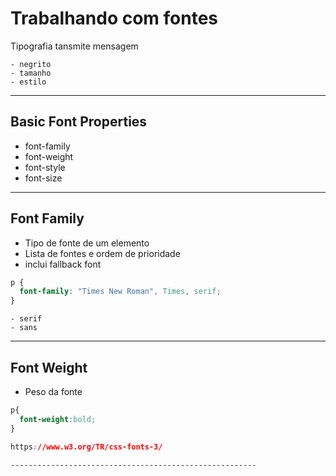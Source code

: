 # Trabalhando com fontes

Tipografia tansmite mensagem

    - negrito
    - tamanho
    - estilo

------------------------------------------------

## Basic Font Properties

* font-family
* font-weight
* font-style
* font-size

----------------------------------------------------

## Font Family

* Tipo de fonte de um elemento
* Lista de fontes e ordem de prioridade
* inclui fallback font

```css
p {
  font-family: "Times New Roman", Times, serif;
}
```

    - serif
    - sans

------------------------------------------------------------

## Font Weight

* Peso da fonte

```css
p{
  font-weight:bold;
}

https://www.w3.org/TR/css-fonts-3/

-------------------------------------------------------